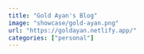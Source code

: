 ```yaml
---
title: "Gold Ayan's Blog"
image: "showcase/gold-ayan.png"
url: "https://goldayan.netlify.app/"
categories: ["personal"]
---
```

